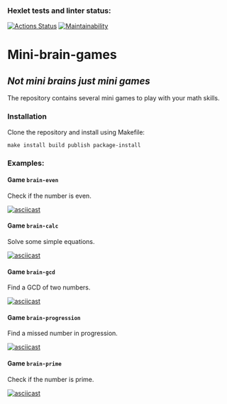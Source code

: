 ### Hexlet tests and linter status:
[![Actions Status](https://github.com/remortalite/python-project-49/actions/workflows/hexlet-check.yml/badge.svg)](https://github.com/remortalite/python-project-49/actions)
[![Maintainability](https://api.codeclimate.com/v1/badges/3dd1c4f30ced308b9329/maintainability)](https://codeclimate.com/github/remortalite/python-project-49/maintainability)

# Mini-brain-games

## *Not mini brains just mini games*

The repository contains several mini games to play with your math skills.

### Installation

Clone the repository and install using Makefile:

`
make install build publish package-install
`

### Examples:

#### Game `brain-even`

Check if the number is even.

[![asciicast](https://asciinema.org/a/GEFf0CCSj8sMISAXFZ7PnYYjW.svg)](https://asciinema.org/a/GEFf0CCSj8sMISAXFZ7PnYYjW)

#### Game `brain-calc`

Solve some simple equations.

[![asciicast](https://asciinema.org/a/YIy5voxvo3B9r8fYt98y2n4Te.svg)](https://asciinema.org/a/YIy5voxvo3B9r8fYt98y2n4Te)

#### Game `brain-gcd`

Find a GCD of two numbers.

[![asciicast](https://asciinema.org/a/bPvvct1coQ0sIvVThRrlBVBPh.svg)](https://asciinema.org/a/bPvvct1coQ0sIvVThRrlBVBPh)

#### Game `brain-progression`

Find a missed number in progression.

[![asciicast](https://asciinema.org/a/RwKtGhen1UDPFR8SMM36qL3nE.svg)](https://asciinema.org/a/RwKtGhen1UDPFR8SMM36qL3nE)

#### Game `brain-prime`

Check if the number is prime.

[![asciicast](https://asciinema.org/a/SVUDhesYwesNozVaXRhYEZTYX.svg)](https://asciinema.org/a/SVUDhesYwesNozVaXRhYEZTYX)
